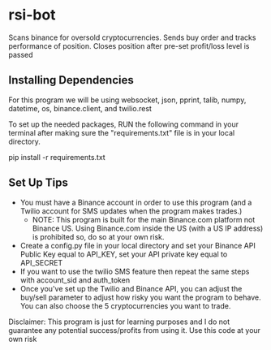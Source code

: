 # rsi-bot
Scans binance for oversold cryptocurrencies. Sends buy order and tracks performance of position. Closes position after pre-set profit/loss level is passed

## Installing Dependencies
For this program we will be using websocket, json, pprint, talib, numpy, datetime, os, binance.client, and twilio.rest

To set up the needed packages, RUN the following command in your terminal after making sure the "requirements.txt" file is in your local directory. 

pip install -r requirements.txt

## Set Up Tips

- You must have a Binance account in order to use this program (and a Twilio account for SMS updates when the program makes trades.) 
  - NOTE: This program is built for the main Binance.com platform not Binance US. Using Binance.com inside the US (with a US IP address) is prohibited so, do so at your own risk. 
- Create a config.py file in your local directory and set your Binance API Public Key equal to API_KEY, set your API private key equal to API_SECRET
- If you want to use the twilio SMS feature then repeat the same steps with account_sid and auth_token
- Once you've set up the Twilio and Binance API, you can adjust the buy/sell parameter to adjust how risky you want the program to behave. You can also choose the 5 cryptocurrencies you want to trade. 




Disclaimer: This program is just for learning purposes and I do not guarantee any potential success/profits from using it. Use this code at your own risk
